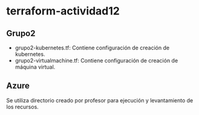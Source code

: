 # terraform-actividad12

## Grupo2

* grupo2-kubernetes.tf: Contiene configuración de creación de kubernetes.
* grupo2-virtualmachine.tf: Contiene configuración de creación de máquina virtual.

## Azure

Se utiliza directorio creado por profesor para ejecución y levantamiento de los recursos. 


